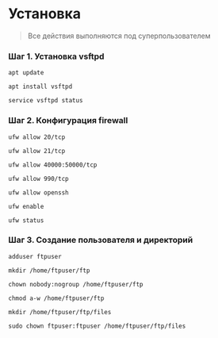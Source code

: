 # Установка

> Все действия выполняются под суперпользователем

### Шаг 1. Установка vsftpd

```apt update```

```apt install vsftpd```

```service vsftpd status```

### Шаг 2. Конфигурация firewall

```ufw allow 20/tcp```

```ufw allow 21/tcp```

```ufw allow 40000:50000/tcp```

```ufw allow 990/tcp```

```ufw allow openssh```

```ufw enable```

```ufw status```

### Шаг 3. Создание пользователя и директорий

```adduser ftpuser```

```mkdir /home/ftpuser/ftp```

```chown nobody:nogroup /home/ftpuser/ftp```

```chmod a-w /home/ftpuser/ftp```

```mkdir /home/ftpuser/ftp/files```

```sudo chown ftpuser:ftpuser /home/ftpuser/ftp/files```
